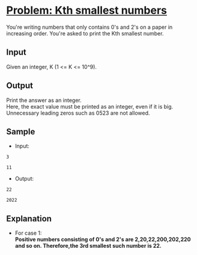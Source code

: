 # [Problem: Kth smallest numbers](https://my.newtonschool.co/playground/code/zghl8jb2yji3)

You're writing numbers that only contains 0's and 2's on a paper in increasing order. You're asked to print the Kth smallest number. 

## Input

Given an integer, K (1 <= K <= 10^9).

## Output

Print the answer as an integer. <br>
Here, the exact value must be printed as an integer, even if it is big. Unnecessary leading zeros such as 0523 are not allowed.

## Sample

- Input:
```
3

11
```

- Output:
```
22

2022
```

## Explanation

- For case 1: <br> **Positive numbers consisting of 0's and 2's are 2,20,22,200,202,220 and so on. Therefore,the 3rd smallest such number is 22.**
